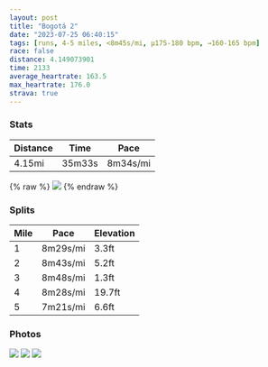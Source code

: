 ```yaml
---
layout: post
title: "Bogotá 2"
date: "2023-07-25 06:40:15"
tags: [runs, 4-5 miles, <8m45s/mi, μ175-180 bpm, →160-165 bpm]
race: false
distance: 4.149073901
time: 2133
average_heartrate: 163.5
max_heartrate: 176.0
strava: true
---
```


### Stats

| Distance | Time | Pace |
|----------|------|------|
|4.15mi|35m33s|8m34s/mi|

{% raw %}
<img src='https://maps.googleapis.com/maps/api/staticmap?maptype=roadmap&path=enc:gum[vj_cMGZ_@z@STMH[G[MYQKOi@a@]IOGGIUs@CCuASuAa@kCmAaAm@a@OUAo@[y@y@e@MOBa@AY`@OJWc@c@Ka@U_@Ye@GgAa@_@Uo@OG@]x@QRK@eC{@y@g@_@Mc@ImAe@k@Mo@[_@YcC}@UC_@Om@Y?IRWJYTq@Je@b@u@^}@?Qb@uAZ{@@MEO?CLOL_@R_@Jc@dBkCH_@NIASBIAGPO?GMSGSMICKR?h@Jh@}@Ha@FENc@f@yAHIt@eCf@u@HYB]JO@G\]HMJi@@QGCOZg@tAc@f@O^I`@O^E@Wb@MLGVWl@_@fAYl@KHCXHh@C`@o@`BG\ORSrAIXm@x@Un@@N@?@HLTDX@^AB{A|A[n@{@lAa@`Ae@vAUXy@_@CI@OLORGF?HFPt@C@o@AODFDFb@ORYR}@rB[f@Uf@Sf@]fAm@fAQl@i@jAOz@]v@Yd@O^Mj@[Z]b@KbACBLNfAPLH\oA@U^qAFg@Tw@v@k@X_@PYZw@AGTQJWDG@Qd@mAh@iBRc@T{@HSNQD]KeAJo@Vw@NUZmAt@cBH_@JQLOBSHO@g@Ra@CSNm@@UJ_@HUJi@JOVOBIR[HYf@g@JW?QHMLGh@DTJd@Fb@NVDVJd@Fh@b@^RF@TRLZPV~@VHJJBNLbA`@`Av@d@Tx@Tl@Z^JHDJPt@d@JNXFRAZRRTTH`Az@d@VTF\R`@JZ\BJCJo@dAGT?\KXw@~Au@p@S^c@fAc@l@[ZO^FJNH`@Ln@HPJF?Ng@XSd@Jb@Tx@r@jAt@lAh@&key=AIzaSyC1MId7bFpkLXNAaYhBSTb8jLyiSqzbDtM&size=800x800&markers=color:yellow|label:S|4.66276,-74.05756&markers=color:green|label:F|4.664279999999998,-74.05689000000014'>
{% endraw %}

### Splits

| Mile | Pace | Elevation |
|------|------|-----------|
|1|8m29s/mi|3.3ft|
|2|8m43s/mi|5.2ft|
|3|8m48s/mi|1.3ft|
|4|8m28s/mi|19.7ft|
|5|7m21s/mi|6.6ft|

### Photos
<img src='https://dgtzuqphqg23d.cloudfront.net/o4luLJsPQ933kvdJy_7x9uwOB_0rxHtWFnmetUMQAos-768x576.jpg'>

<img src='https://dgtzuqphqg23d.cloudfront.net/6guD2b13ld8zTNbhstj8q1rssgdu86e8KZSGdaPdED4-768x575.jpg'>

<img src='https://dgtzuqphqg23d.cloudfront.net/biJGqLJN5BWc3wLNAV77WW_CsBV39AGYKoz_cpOj66w-576x768.jpg'>
